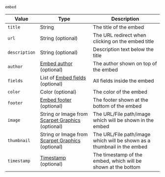 `embed`

| Value         | Type                                                                                                | Description                                                             |
|---------------|-----------------------------------------------------------------------------------------------------|-------------------------------------------------------------------------|
| `title`       | String                                                                                              | The title of the embed                                                  |
| `url`         | String (optional)                                                                                   | The URL redirect when clicking on the embed title                       |
| `description` | String (optional)                                                                                   | Description text below the title                                        |
| `author`      | [Embed author](#Embed-author) (optional)                                                            | The author shown on top of the embed                                    |
| `fields`      | List of [Embed fields](#Embed-field) (optional)                                                     | All fields inside the embed                                             |
| `color`       | Color (optional)                                                                                    | The color of the embed                                                  |
| `footer`      | [Embed footer](#Embed-footer) (optional)                                                            | The footer shown at the bottom of the embed                             |
| `image`       | String or Image from [Scarpet Graphics](https://github.com/replaceitem/scarpet-graphics) (optional) | The URL/File path/image which will be shown in the embed                |
| `thumbnail`   | String or Image from [Scarpet Graphics](https://github.com/replaceitem/scarpet-graphics) (optional) | The URL/File path/image which will be shown as a thumbnail in the embed |
| `timestamp`   | [Timestamp](#Timestamp) (optional)                                                                  | The timestamp of the embed, which will be shown at the bottom           |